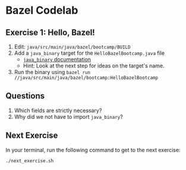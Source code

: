 # Bazel Codelab

## Exercise 1: Hello, Bazel!
1. Edit: `java/src/main/java/bazel/bootcamp/BUILD`
1. Add a `java_binary` target for the `HelloBazelBootcamp.java` file
   - [`java_binary` documentation](https://docs.bazel.build/versions/master/be/java.html#java_binary)
   - Hint: Look at the next step for ideas on the target's name.
1. Run the binary using `bazel run //java/src/main/java/bazel/bootcamp:HelloBazelBootcamp`

## Questions
1. Which fields are strictly necessary?
2. Why did we not have to import `java_binary`?

## Next Exercise
In your terminal, run the following command to get to the next exercise:
```
./next_exercise.sh
```

